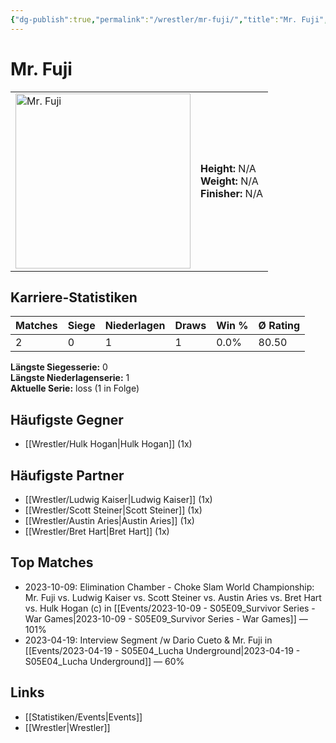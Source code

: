 ```yaml
---
{"dg-publish":true,"permalink":"/wrestler/mr-fuji/","title":"Mr. Fuji","tags":["wrestler"],"noteIcon":""}
---
```



# Mr. Fuji

<table>
        <tr>
        <td><img src="https://github.com/CptSpaulding1980/choke-slam-wrestling/releases/download/images/Mr._Fuji.png" width="280" alt="Mr. Fuji"></td>
        <td>
        <b>Height:</b> N/A<br>
        <b>Weight:</b> N/A<br>
        <b>Finisher:</b> N/A<br>
        </td>
        </tr>
        </table>
        
## Karriere-Statistiken

| Matches | Siege | Niederlagen | Draws | Win % | Ø Rating |
|---------|-------|-------------|-------|-------|-----------|
| 2 | 0 | 1 | 1 | 0.0% | 80.50 |

**Längste Siegesserie:** 0<br>**Längste Niederlagenserie:** 1<br>**Aktuelle Serie:** loss (1 in Folge)


## Häufigste Gegner
- [[Wrestler/Hulk Hogan\|Hulk Hogan]] (1x)

## Häufigste Partner
- [[Wrestler/Ludwig Kaiser\|Ludwig Kaiser]] (1x)
- [[Wrestler/Scott Steiner\|Scott Steiner]] (1x)
- [[Wrestler/Austin Aries\|Austin Aries]] (1x)
- [[Wrestler/Bret Hart\|Bret Hart]] (1x)

## Top Matches
- 2023-10-09: Elimination Chamber - Choke Slam World Championship: Mr. Fuji vs. Ludwig Kaiser vs. Scott Steiner vs. Austin Aries vs. Bret Hart vs. Hulk Hogan (c) in [[Events/2023-10-09 - S05E09_Survivor Series - War Games\|2023-10-09 - S05E09_Survivor Series - War Games]] — 101%
- 2023-04-19: Interview Segment /w Dario Cueto & Mr. Fuji in [[Events/2023-04-19 - S05E04_Lucha Underground\|2023-04-19 - S05E04_Lucha Underground]] — 60%

## Links
- [[Statistiken/Events\|Events]]
- [[Wrestler\|Wrestler]]
